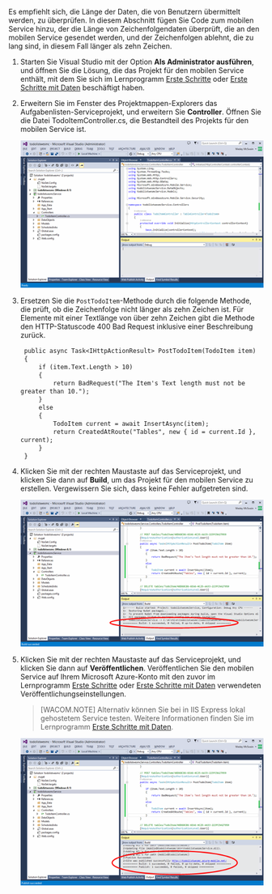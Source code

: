 

Es empfiehlt sich, die Länge der Daten, die von Benutzern übermittelt werden, zu überprüfen. In diesem Abschnitt fügen Sie Code zum mobilen Service hinzu, der die Länge von Zeichenfolgendaten überprüft, die an den mobilen Service gesendet werden, und der Zeichenfolgen ablehnt, die zu lang sind, in diesem Fall länger als zehn Zeichen.

1.  Starten Sie Visual Studio mit der Option **Als Administrator ausführen**, und öffnen Sie die Lösung, die das Projekt für den mobilen Service enthält, mit dem Sie sich im Lernprogramm [Erste Schritte](/en-us/documentation/articles/mobile-services-dotnet-backend-windows-store-dotnet-get-started/) oder [Erste Schritte mit Daten](/en-us/documentation/articles/mobile-services-dotnet-backend-windows-store-dotnet-get-) beschäftigt haben.

2.  Erweitern Sie im Fenster des Projektmappen-Explorers das Aufgabenlisten-Serviceprojekt, und erweitern Sie **Controller**. Öffnen Sie die Datei TodoItemController.cs, die Bestandteil des Projekts für den mobilen Service ist.

	![](./media/mobile-services-dotnet-backend-add-validation/mobile-services-open-todoitemcontroller.png)

3.  Ersetzen Sie die `PostTodoItem`-Methode durch die folgende Methode, die prüft, ob die Zeichenfolge nicht länger als zehn Zeichen ist. Für Elemente mit einer Textlänge von über zehn Zeichen gibt die Methode den HTTP-Statuscode 400 Bad Request inklusive einer Beschreibung zurück.

         public async Task<IHttpActionResult> PostTodoItem(TodoItem item)
         {
             if (item.Text.Length > 10)
             {
                 return BadRequest("The Item's Text length must not be greater than 10.");
             }
             else
             {
                 TodoItem current = await InsertAsync(item);
                 return CreatedAtRoute("Tables", new { id = current.Id }, current);
             } 
         }

4.  Klicken Sie mit der rechten Maustaste auf das Serviceprojekt, und klicken Sie dann auf **Build**, um das Projekt für den mobilen Service zu erstellen. Vergewissern Sie sich, dass keine Fehler aufgetreten sind.

	![](./media/mobile-services-dotnet-backend-add-validation/mobile-services-build-dotnet-service.png)

5.  Klicken Sie mit der rechten Maustaste auf das Serviceprojekt, und klicken Sie dann auf **Veröffentlichen**. Veröffentlichen Sie den mobilen Service auf Ihrem Microsoft Azure-Konto mit den zuvor im Lernprogramm [Erste Schritte](/en-us/documentation/articles/mobile-services-dotnet-backend-windows-store-dotnet-get-started/) oder [Erste Schritte mit Daten](/en-us/documentation/articles/mobile-services-dotnet-backend-windows-store-dotnet-get-) verwendeten Veröffentlichungseinstellungen.

    > [WACOM.NOTE] Alternativ können Sie bei in IIS Express lokal gehostetem Service testen. Weitere Informationen finden Sie im Lernprogramm [Erste Schritte mit Daten](/en-us/documentation/articles/mobile-services-dotnet-backend-windows-store-dotnet-get-).

    ![](./media/mobile-services-dotnet-backend-add-validation/mobile-services-publish-dotnet-service.png)


